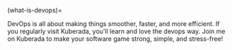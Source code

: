 (what-is-devops)=


<!-- ![](blogs/snippets/assets/devops.png) -->

DevOps is all about making things smoother, faster, and more efficient. If you regularly visit Kuberada, you'll learn and love the devops way. 
Join me on Kuberada to make your software game strong, simple, and stress-free!